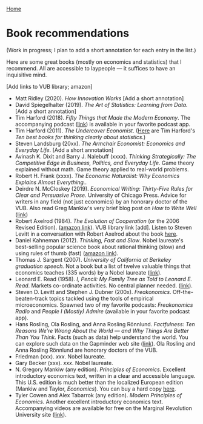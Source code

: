[Home](index.html)

# Book recommendations

(Work in progress; I plan to add a short annotation for each entry in the list.)

Here are some great books (mostly on economics and statistics) that I recommend. All are accessible to laypeople &mdash; it suffices to have an inquisitive mind.

[Add links to VUB library; amazon]

* Matt Ridley (2020). *How Innovation Works* [Add a short annotation]
* David Spiegelhalter (2019). *The Art of Statistics: Learning from Data.* [Add a short annotation]
* Tim Harford (2018). *Fifty Things that Made the Modern Economy*. The accompanying  podcast ([link](https://www.bbc.co.uk/programmes/p04b1g3c/episodes/downloads)) is available in your favorite podcast app. 
* Tim Harford (2011). *The Undercover Economist*. ([Here](https://timharford.com/2022/02/the-ten-best-books-for-thinking-clearly-about-statistics/) are Tim Harford's *Ten best books for thinking clearly about statistics*.)
* Steven Landsburg (20xx). *The Armchair Economist: Economics and Everyday Life.* [Add a short annotation]
* Avinash K. Dixit and Barry J. Nalebuff (xxxx). *Thinking Strategically: The Competitive Edge in Business, Politics, and Everyday Life*. Game theory explained without math. Game theory applied to real-world problems.
* Robert H. Frank (xxxx). *The Economic Naturalist: Why Economics Explains Almost Everything.*.
* Deirdre N. McCloskey (2019). *Economical Writing: Thirty-Five Rules for Clear and Persuasive Prose*. University of Chicago Press. Advice for writers in any field (not just economics) by an honorary doctor of the VUB. Also read Greg Mankiw's very brief blog post on *How to Write Well* ([link](https://gregmankiw.blogspot.com/2006/10/how-to-write-well.html))
* Robert Axelrod (1984). *The Evolution of Cooperation* (or the 2006 Revised Edition). ([amazon link](https://www.amazon.de/-/en/Robert-Axelrod/dp/0465005640/)). VUB library link [add]. Listen to Steven Levitt in a conversation with Robert Axelrod about the book [here](https://freakonomics.com/podcast/pima-robert-axelrod/).
* Daniel Kahneman (2012). *Thinking, Fast and Slow*. Nobel laureate's best-selling popular science book about rational thinking (slow) and using rules of thumb (fast) ([amazon link](https://www.amazon.de/-/en/Daniel-Kahneman/dp/0141033576/)).
* Thomas J. Sargent (2007). *University of California at Berkeley graduation speech.* Not a book but a list of twelve valuable things that economics teaches (335 words) by a Nobel laureate ([link](https://web.archive.org/web/20140811134744/https://files.nyu.edu/ts43/public/personal/UC_graduation.pdf)).
* Leonard E. Read (1958). *I, Pencil: My Family Tree as Told to Leonard E. Read*. Markets co-ordinate activities. No central planner needed. ([link](https://oll.libertyfund.org/title/read-i-pencil-my-family-tree-as-told-to-leonard-e-read-dec-1958)).
* Steven D. Levitt and Stephen J. Dubner (200x). *Freakonomics*. Off-the-beaten-track topics tackled using the tools of empirical microeconomics. Spawned two of my favorite podcasts: *Freakonomics Radio* and *People I (Mostly) Admire* (available in your favorite podcast app).
* Hans Rosling, Ola Rosling, and Anna Rosling R&ouml;nnlund. *Factfulness: Ten Reasons We're Wrong About the World &mdash; and Why Things Are Better Than You Think.* Facts (such as data) help understand the world. You can explore such data on the Gapminder web site ([link](https://www.gapminder.org/resources/)). Ola Rosling and Anna Rosling R&ouml;nnlund are honorary doctors of the VUB.
* Friedman (xxx). *xxx*.  Nobel laureate.
* Gary Becker (xxx). *xxx*.  Nobel laureate.
*  N. Gregory Mankiw (any edition). *Principles of Economics*. Excellent introductory economics text, written in a clear and accessible language. This U.S. edition is much better than the localized European edition (Mankiw and Taylor, *Economics*). You can buy a hard copy [here](https://www.cengage.co.uk/books/9780357038314/). 
* Tyler Cowen and Alex Tabarrok (any edition). *Modern Principles of Economics*. Another excellent introductory economics text. Accompanying videos are available for free on the Marginal Revolution University site ([link](https://mru.org)).

